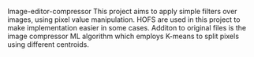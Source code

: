 Image-editor-compressor
This project aims to apply simple filters over images, using pixel value manipulation. HOFS are used in this project to make implementation easier in some cases. Additon to original files is the image compressor ML algorithm which employs K-means to split pixels using different centroids.

